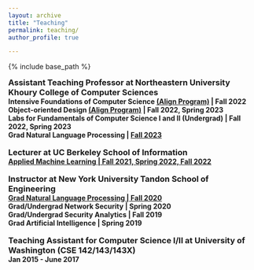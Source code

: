 ```yaml
---
layout: archive
title: "Teaching"
permalink: teaching/
author_profile: true

---
```


<style type='text/css'>
h2, h3, h4, h5, h6 {margin: 0;}
.br {display: block; margin-bottom: 0em; margin: 0;} 
</style>

{% include base_path %}

### Assistant Teaching Professor at Northeastern University Khoury College of Computer Sciences
#### Intensive Foundations of Computer Science [(Align Program)](https://www.khoury.northeastern.edu/programs/align-masters-of-science-in-computer-science/) | Fall 2022
#### Object-oriented Design [(Align Program)](https://www.khoury.northeastern.edu/programs/align-masters-of-science-in-computer-science/) | Fall 2022, Spring 2023
#### Labs for Fundamentals of Computer Science I and II (Undergrad) | Fall 2022, Spring 2023
#### Grad Natural Language Processing | [Fall 2023](https://rasikabh.github.io/nlp2023/)
<br/>

### Lecturer at UC Berkeley School of Information
#### [Applied Machine Learning | Fall 2021, Spring 2022, Fall 2022](https://github.com/MIDS-W207/rasikabh/tree/main/live_sessions)
<br/>

### Instructor at New York University Tandon School of Engineering
#### [Grad Natural Language Processing | Fall 2020](https://rasikabh.github.io/nlp2020/)
#### Grad/Undergrad Network Security | Spring 2020
#### Grad/Undergrad Security Analytics | Fall 2019
#### Grad Artificial Intelligence | Spring 2019
<br/>

### Teaching Assistant for Computer Science I/II at University of Washington (CSE 142/143/143X)
#### Jan 2015 - June 2017
